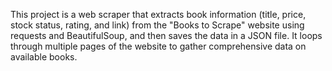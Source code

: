 This project is a web scraper that extracts book information (title, price, stock status, rating, and link) from the "Books to Scrape" website using requests and BeautifulSoup, and then saves the data in a JSON file. It loops through multiple pages of the website to gather comprehensive data on available books.
